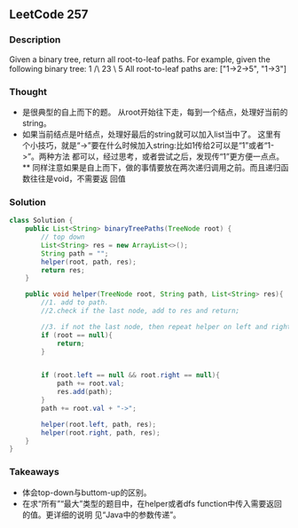 ## LeetCode 257

### Description
Given a binary tree, return all root-to-leaf paths. For example, given the following binary tree:
1 /\ 23
\ 5
All root-to-leaf paths are:
["1->2->5", "1->3"]

### Thought

* 是很典型的自上而下的题。 从root开始往下走，每到一个结点，处理好当前的string。
* 如果当前结点是叶结点，处理好最后的string就可以加入list当中了。 这里有个小技巧，就是“->”要在什么时候加入string:比如1传给2可以是“1”或者“1->”。两种方法 都可以，经过思考，或者尝试之后，发现传“1”更方便一点点。
** 同样注意如果是自上而下，做的事情要放在两次递归调用之前。而且递归函数往往是void，不需要返 回值

### Solution
```java
class Solution {
    public List<String> binaryTreePaths(TreeNode root) {
        // top down
        List<String> res = new ArrayList<>();
        String path = "";
        helper(root, path, res);
        return res;
    }

    public void helper(TreeNode root, String path, List<String> res){
        //1. add to path.
        //2.check if the last node, add to res and return;

        //3. if not the last node, then repeat helper on left and right child
        if (root == null){
            return;
        }


        if (root.left == null && root.right == null){
            path += root.val;
            res.add(path);
        }
        path += root.val + "->";

        helper(root.left, path, res);
        helper(root.right, path, res);
    }
}
```

### Takeaways
* 体会top-down与buttom-up的区别。
* 在求“所有”“最大”类型的题目中，在helper或者dfs function中传入需要返回的值。更详细的说明 ⻅“Java中的参数传递”。
